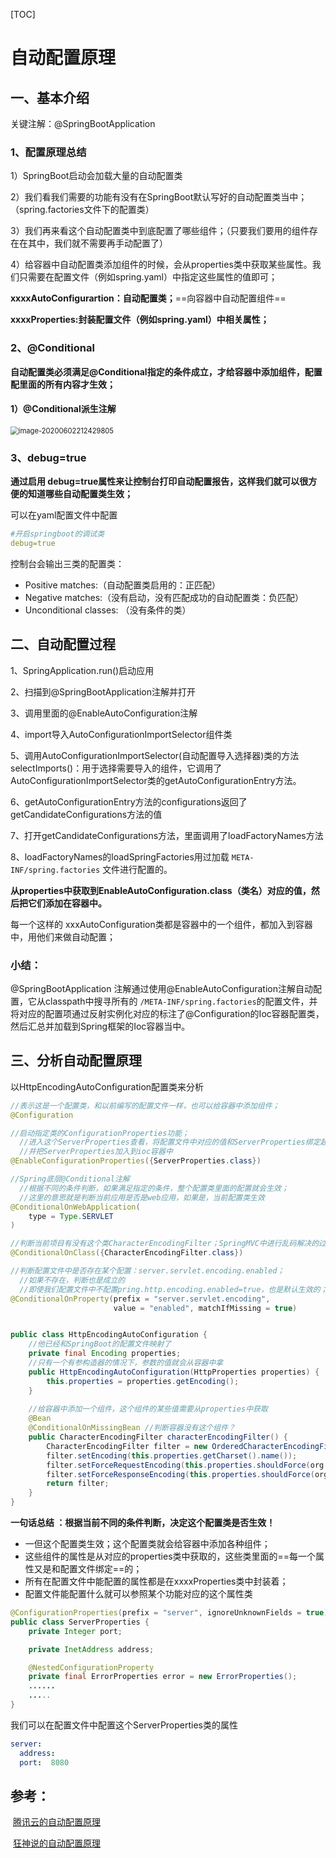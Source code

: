 [TOC]



# 自动配置原理

## 一、基本介绍

关键注解：@SpringBootApplication

### 1、配置原理总结

1）SpringBoot启动会加载大量的自动配置类

2）我们看我们需要的功能有没有在SpringBoot默认写好的自动配置类当中；（spring.factories文件下的配置类）

3）我们再来看这个自动配置类中到底配置了哪些组件；（只要我们要用的组件存在在其中，我们就不需要再手动配置了）

4）给容器中自动配置类添加组件的时候，会从properties类中获取某些属性。我们只需要在配置文件（例如spring.yaml）中指定这些属性的值即可；

**xxxxAutoConfigurartion：自动配置类；**==向容器中自动配置组件==

**xxxxProperties:封装配置文件（例如spring.yaml）中相关属性；**

### 2、@Conditional

**自动配置类必须满足@Conditional指定的条件成立，才给容器中添加组件，配置配里面的所有内容才生效；**

#### 1）**@Conditional派生注解**

<img src="E:\black user\Java\有道云截图\image-20200602212429805.png" alt="image-20200602212429805" style="zoom: 80%;" />



### 3、**debug=true**

**通过启用 debug=true属性来让控制台打印自动配置报告，这样我们就可以很方便的知道哪些自动配置类生效；**

可以在yaml配置文件中配置

```yaml
#开启springboot的调试类
debug=true
```

控制台会输出三类的配置类：

- Positive matches:（自动配置类启用的：正匹配）
- Negative matches:（没有启动，没有匹配成功的自动配置类：负匹配）
- Unconditional classes: （没有条件的类）



## 二、自动配置过程

1、SpringApplication.run()启动应用

2、扫描到@SpringBootApplication注解并打开

3、调用里面的@EnableAutoConfiguration注解

4、import导入AutoConfigurationImportSelector组件类

5、调用AutoConfigurationImportSelector(自动配置导入选择器)类的方法selectImports()：用于选择需要导入的组件，它调用了AutoConfigurationImportSelector类的getAutoConfigurationEntry方法。

6、getAutoConfigurationEntry方法的configurations返回了getCandidateConfigurations方法的值

7、打开getCandidateConfigurations方法，里面调用了loadFactoryNames方法

8、loadFactoryNames的loadSpringFactories用过加载 `META-INF/spring.factories` 文件进行配置的。

**从properties中获取到EnableAutoConfiguration.class（类名）对应的值，然后把它们添加在容器中。**

每一个这样的 xxxAutoConfiguration类都是容器中的一个组件，都加入到容器中，用他们来做自动配置；

### 小结：

@SpringBootApplication 注解通过使用@EnableAutoConfiguration注解自动配置，它从classpath中搜寻所有的 `/META-INF/spring.factories`的配置文件，并将对应的配置项通过反射实例化对应的标注了@Configuration的Ioc容器配置类，然后汇总并加载到Spring框架的Ioc容器当中。





## 三、分析自动配置原理

以HttpEncodingAutoConfiguration配置类来分析

```java
//表示这是一个配置类，和以前编写的配置文件一样，也可以给容器中添加组件；
@Configuration 

//启动指定类的ConfigurationProperties功能；
  //进入这个ServerProperties查看，将配置文件中对应的值和ServerProperties绑定起来；
  //并把ServerProperties加入到ioc容器中
@EnableConfigurationProperties({ServerProperties.class}) 

//Spring底层@Conditional注解
  //根据不同的条件判断，如果满足指定的条件，整个配置类里面的配置就会生效；
  //这里的意思就是判断当前应用是否是web应用，如果是，当前配置类生效
@ConditionalOnWebApplication(
    type = Type.SERVLET
)

//判断当前项目有没有这个类CharacterEncodingFilter；SpringMVC中进行乱码解决的过滤器；
@ConditionalOnClass({CharacterEncodingFilter.class})

//判断配置文件中是否存在某个配置：server.servlet.encoding.enabled；
  //如果不存在，判断也是成立的
  //即使我们配置文件中不配置pring.http.encoding.enabled=true，也是默认生效的；
@ConditionalOnProperty(prefix = "server.servlet.encoding",
                       value = "enabled", matchIfMissing = true)


public class HttpEncodingAutoConfiguration {
    //他已经和SpringBoot的配置文件映射了
    private final Encoding properties;
    //只有一个有参构造器的情况下，参数的值就会从容器中拿
    public HttpEncodingAutoConfiguration(HttpProperties properties) {
        this.properties = properties.getEncoding();
    }
    
    //给容器中添加一个组件，这个组件的某些值需要从properties中获取
    @Bean
    @ConditionalOnMissingBean //判断容器没有这个组件？
    public CharacterEncodingFilter characterEncodingFilter() {
        CharacterEncodingFilter filter = new OrderedCharacterEncodingFilter();
        filter.setEncoding(this.properties.getCharset().name());
        filter.setForceRequestEncoding(this.properties.shouldForce(org.springframework.boot.autoconfigure.http.HttpProperties.Encoding.Type.REQUEST));
        filter.setForceResponseEncoding(this.properties.shouldForce(org.springframework.boot.autoconfigure.http.HttpProperties.Encoding.Type.RESPONSE));
        return filter;
    }
}
```

**一句话总结 ：根据当前不同的条件判断，决定这个配置类是否生效！**

- 一但这个配置类生效；这个配置类就会给容器中添加各种组件；
- 这些组件的属性是从对应的properties类中获取的，这些类里面的==每一个属性又是和配置文件绑定==的；
- 所有在配置文件中能配置的属性都是在xxxxProperties类中封装着；
- 配置文件能配置什么就可以参照某个功能对应的这个属性类

```java
@ConfigurationProperties(prefix = "server", ignoreUnknownFields = true)
public class ServerProperties {
	private Integer port;

	private InetAddress address;

	@NestedConfigurationProperty
	private final ErrorProperties error = new ErrorProperties();
	......
	.....
}
```

我们可以在配置文件中配置这个ServerProperties类的属性

```yaml
server:
  address:
  port:  8080
```





## 参考：

​		[腾讯云的自动配置原理](https://cloud.tencent.com/developer/article/1442150)

​		[狂神说的自动配置原理](https://mp.weixin.qq.com/s?__biz=Mzg2NTAzMTExNg==&mid=2247483766&idx=1&sn=27739c5103547320c505d28bec0a9517&scene=19#wechat_redirect)